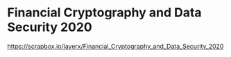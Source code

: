 # Financial Cryptography and Data Security 2020

https://scrapbox.io/layerx/Financial_Cryptography_and_Data_Security_2020